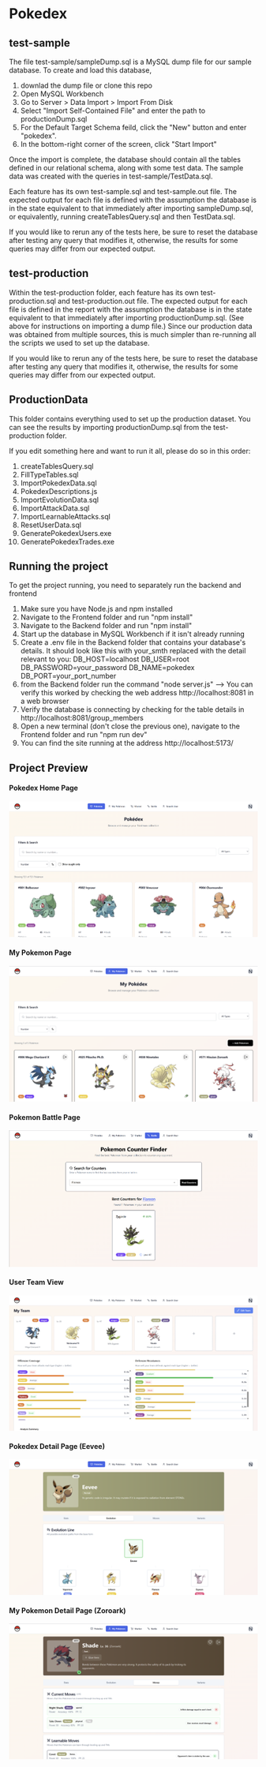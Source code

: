 # Pokedex

## test-sample
The file test-sample/sampleDump.sql is a MySQL dump file for our sample database. To create and load this database,
1. downlad the dump file or clone this repo
2. Open MySQL Workbench
3. Go to Server > Data Import > Import From Disk
4. Select "Import Self-Contained File" and enter the path to productionDump.sql
5. For the Default Target Schema feild, click the "New" button and enter "pokedex".
6. In the bottom-right corner of the screen, click "Start Import"

Once the import is complete, the database should contain all the tables defined in our relational schema, along with some test data. The sample data was created with the queries in test-sample/TestData.sql.

Each feature has its own test-sample.sql and test-sample.out file. The expected output for each file is defined with the
assumption the database is in the state equivalent to that immediately after importing sampleDump.sql, or equivalently, running
createTablesQuery.sql and then TestData.sql.

If you would like to rerun any of the tests here, be sure to reset the database after testing any query that modifies it,
otherwise, the results for some queries may differ from our expected output.


## test-production
Within the test-production folder, each feature has its own test-production.sql and test-production.out file. The expected output for each file is defined in the report with the
assumption the database is in the state equivalent to that immediately after importing productionDump.sql. (See above for instructions on importing a dump file.) Since our production data was obtained
from multiple sources, this is much simpler than re-running all the scripts we used to set up the database.

If you would like to rerun any of the tests here, be sure to reset the database after testing any query that modifies it,
otherwise, the results for some queries may differ from our expected output.

## ProductionData
This folder contains everything used to set up the production dataset. You can see the results
by importing productionDump.sql from the test-production folder.

If you edit something here and want to run it all, please do so in this order:
1. createTablesQuery.sql
2. FillTypeTables.sql
3. ImportPokedexData.sql
4. PokedexDescriptions.js
5. ImportEvolutionData.sql
6. ImportAttackData.sql
7. ImportLearnableAttacks.sql
8. ResetUserData.sql
9. GeneratePokedexUsers.exe
10. GeneratePokedexTrades.exe

## Running the project

To get the project running, you need to separately run the backend and frontend

1. Make sure you have Node.js and npm installed
2. Navigate to the Frontend folder and run "npm install"
3. Navigate to the Backend folder and run "npm install"
4. Start up the database in MySQL Workbench if it isn't already running
5. Create a .env file in the Backend folder that contains your database's details. It should look like this with your_smth replaced with the detail relevant to you:
DB_HOST=localhost
DB_USER=root
DB_PASSWORD=your_password
DB_NAME=pokedex
DB_PORT=your_port_number
6. from the Backend folder run the command "node server.js" --> You can verify this worked by checking the web address http://localhost:8081 in a web browser
7. Verify the database is connecting by checking for the table details in http://localhost:8081/group_members
8. Open a new terminal (don't close the previous one), navigate to the Frontend folder and run "npm run dev"
9. You can find the site running at the address http://localhost:5173/

## Project Preview
#### Pokedex Home Page
![Pokedex Home Page](./ProjectPreviewPics/Pokedex.png)
#### My Pokemon Page
![My Pokemon Page](./ProjectPreviewPics/MyPokemon.png)
#### Pokemon Battle Page
![Pokemon Counter Finder Page](./ProjectPreviewPics/Counters.png)
#### User Team View
![User Team View](./ProjectPreviewPics/Team.png)
#### Pokedex Detail Page (Eevee)
![Pokedex Detail Page](./ProjectPreviewPics/Eevee.png)
#### My Pokemon Detail Page (Zoroark)
![My Pokemon Detail Page](./ProjectPreviewPics/Zoroark.png)
